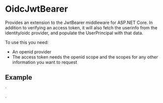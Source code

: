 # OidcJwtBearer

Provides an extension to the JwtBearer middleware for ASP.NET Core. In addition to verifying an access token, it will also fetch the userinfo from the identity/oidc provider, and populate the UserPrincipal with that data.

To use this you need:
* An openid provider
* The access token needs the openid scope and the scopes for any other information you want to request

## Example

`

`